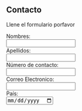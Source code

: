 ## Contacto
Llene el formulario porfavor
<form action="https://formspree.io/f/moqrnvbq" method="post">
  
  <label for="name">Nombres:</label><br>
  <input type="text" id="lname" name="name" value= ""><br>
  <label for="name">Apellidos:</label><br>
  <input type="text" id="lname" name="lname" value= ""><br>
  <label for="name">Número de contacto:</label><br>
  <input type="text" id="lname" name="número" value= ""><br>
  <label or="name">Correo Electronico:</label><br>
  <input type="text" id="lname" name="Correo Electronico" value= ""><br>
  <label for="name">País:</label><br>
  <input type="date" id="lname" name="País" value= ""><br>

